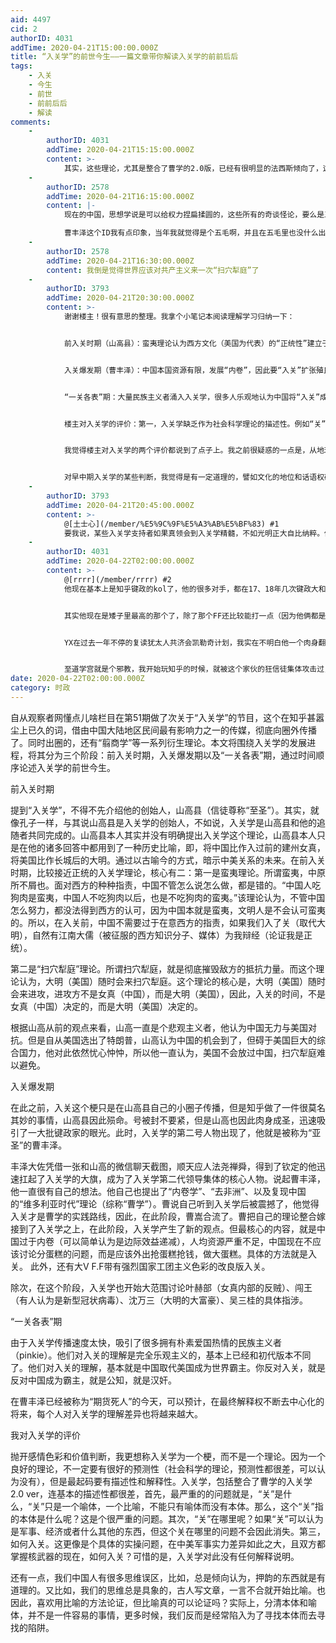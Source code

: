 ```yaml
---
aid: 4497
cid: 2
authorID: 4031
addTime: 2020-04-21T15:00:00.000Z
title: “入关学”的前世今生——一篇文章带你解读入关学的前前后后
tags:
    - 入关
    - 今生
    - 前世
    - 前前后后
    - 解读
comments:
    -
        authorID: 4031
        addTime: 2020-04-21T15:15:00.000Z
        content: >-
            其实，这些理论，尤其是整合了曹学的2.0版，已经有很明显的法西斯倾向了，这也是为什么曹丰泽本人早在几年前就被称为丰泽大佐、昭和青年的原因。但这些理论比起法西斯和纳粹的那一套，中间差了一百个北一辉。我觉得这些键政人，如果真的肯去学一下当年右派老前辈的那些理论，可能会起到更好的宣传效果。虽然那些理论自从战后就被自由主义阵营和社会主义阵营共同污名化了，但是这些理论，没有键政经验的普通人绝对分辨不出，煽动力极强。尤其是用墨索里尼那一套去钓鱼，绝对能钓到很多人。
    -
        authorID: 2578
        addTime: 2020-04-21T16:15:00.000Z
        content: |-
            现在的中国，思想学说是可以给权力捏扁揉圆的，这些所有的奇谈怪论，要么是五毛，要么是五毛的外围，根本不值得关注。

            曹丰泽这个ID我有点印象，当年我就觉得是个五毛啊，并且在五毛里也没什么出挑的地方
    -
        authorID: 2578
        addTime: 2020-04-21T16:30:00.000Z
        content: 我倒是觉得世界应该对共产主义来一次“扫穴犁庭”了
    -
        authorID: 3793
        addTime: 2020-04-21T20:30:00.000Z
        content: >-
            谢谢楼主！很有意思的整理。我拿个小笔记本阅读理解学习归纳一下：


            前入关时期（山高县）：蛮夷理论认为西方文化（美国为代表）的“正统性”建立于其经济、军事地位之上；中国的边缘化地位是因为实力不如。扫穴犁庭理论认为帝国主义亡我之心不死，早晚必有一战。总体态度悲观。


            入关爆发期（曹丰泽）：中国本国资源有限，发展“内卷”，因此要“入关”扩张殖民（如非洲？）。更多地用明末历史比喻中美现状。


            “一关各表”期：大量民族主义者涌入入关学，很多人乐观地认为中国将“入关”成功取代美国成为世界霸主。但每个人对入关学的理解各有差异。


            楼主对入关学的评价：第一，入关学缺乏作为社会科学理论的描述性。例如“关”是什么？“关”在哪里呢？如何入关？这些重要问题都没有解释说明。第二，用比喻论证可能导向为完善比喻而寻找论据的陷阱。


            我觉得楼主对入关学的两个评价都说到了点子上。我之前很疑惑的一点是，从地理位置上来讲，中国和美国在地球两端，而且从人口、经济规模以及社会组织形式来比较，完全不是女真和大明的关系。就说一点，随机拉出一群中国人再随机拉出一群美国人打一架，我觉得美国人打赢的概率比较高。就一点，美国民风彪悍，人均持枪率全球第一（42%家庭持枪，每100人120支枪），而中国人只有板砖……中国人真要学女真，先开枪禁把“武德”搞上去再说。（强烈建议入关学专家们考虑这个建议。）


            对早中期入关学的某些判断，我觉得是有一定道理的，譬如文化的地位和话语权确实和实力有很大关系。还有向外经济殖民，从理论上来说确实是做大蛋糕的手段。但还是存在楼主说到的问题，“关”是什么？怎么“入关”？有些国家主义者喜欢强调军事实力，但没有经济打底的军事实力犹如沙上之塔。就经济形势来说，中国经济的迅速增长期已经过去，人口红利、地产经济不是长久之计，可以说有所谓“内卷”趋势。习时代的很多经济政策其实是想重新找到经济增长点。我记得以前和网友讨论，说中国习时代的三大经济策略是非洲殖民、高新产业“超车”、统购统销托底民生。其中，前两者的具体情况我不太了解；而统购统销需要官僚系统有极强的执行能力，以中国政治优先于专业的体系很难实现。总之，从现实来看，我是真不明白为什么会有那么多入关学“乐观派”。或许他们当中有些人是对中国强权政府领导下的全球殖民和科技发展很有信心？
    -
        authorID: 3793
        addTime: 2020-04-21T20:45:00.000Z
        content: >-
            @[土士心](/member/%E5%9C%9F%E5%A3%AB%E5%BF%83) #1
            要我说，某些入关学支持者如果真领会到入关学精髓，不如光明正大自比纳粹。他们如果不承认普世价值，认为意识形态无关对错优劣，本质上是一个成王败寇弱肉强食的问题，那根本不需要对纳粹理论（或任何其他理论）有什么避讳。
    -
        authorID: 4031
        addTime: 2020-04-22T02:00:00.000Z
        content: >-
            @[rrrr](/member/rrrr) #2
            他现在基本上是知乎键政的kol了，他的很多对手，都在17、18年几次键政大和谐的时候被封掉了。


            其实他现在是矮子里最高的那个了，除了那个FF还比较能打一点（因为他俩都是真的键政人），现在新的一批中特色保守主义者，像啥温和派小哥哥、申鹏、继续者张付、YX、至道学宫，都是恰饭人了。尤其是最后三个，已经魔怔了。张付感觉是得了白左恐惧症，出门摔一跤都是白左的阴谋，啥破事都是罗斯柴尔德家族干的，法兰克福学派风评被害，何新和宋鸿兵大胜利。他的那套华人全球撒种论简直了。


            YX在过去一年不停的复读犹太人共济会凯勒奇计划，我实在不明白他一个肉身翻墙的精神白右人为啥还一直恋恋不舍在中文网络输出那一套在欧美世界流行了几十年的阴谋论。


            至道学宫就是个邪教，我开始玩知乎的时候，就被这个家伙的狂信徒集体攻击过，天天神神叨叨的，不仅说数学是低贱的学科，还公然宣称自己道成肉身，感冒不吃药，练功七天就好。他的信徒天天吹他是开天之圣人，我他妈的彻底服了。他们现在在幼儿园还搞什么国学教育（他们自称华夏学）。现在知乎上搞键政的就是这些个玩意......
date: 2020-04-22T02:00:00.000Z
category: 时政
---
```


自从观察者网懂点儿啥栏目在第51期做了次关于“入关学”的节目，这个在知乎甚嚣尘上已久的词，借由中国大陆地区民间最有影响力之一的传媒，彻底向圈外传播了。同时出圈的，还有“翦商学”等一系列衍生理论。本文将围绕入关学的发展进程，将其分为三个阶段：前入关时期，入关爆发期以及“一关各表”期，通过时间顺序论述入关学的前世今生。

前入关时期

提到“入关学”，不得不先介绍他的创始人，山高县（信徒尊称“至圣”）。其实，就像孔子一样，与其说山高县是入关学的创始人，不如说，入关学是山高县和他的追随者共同完成的。山高县本人其实并没有明确提出入关学这个理论，山高县本人只是在他的诸多回答中都用到了一种历史比喻，即，将中国比作入过前的建州女真，将美国比作长城后的大明。通过以古喻今的方式，暗示中美关系的未来。在前入关时期，比较接近正统的入关学理论，核心有二：第一是蛮夷理论。所谓蛮夷，中原所不屑也。面对西方的种种指责，中国不管怎么说怎么做，都是错的。“中国人吃狗肉是蛮夷，中国人不吃狗肉以后，也是不吃狗肉的蛮夷。”该理论认为，不管中国怎么努力，都没法得到西方的认可，因为中国本就是蛮夷，文明人是不会认可蛮夷的。所以，在入关前，中国不需要过于在意西方的指责，如果我们入了关（取代大明），自然有江南大儒（被征服的西方知识分子、媒体）为我辩经（论证我是正统）。

第二是“扫穴犁庭”理论。所谓扫穴犁庭，就是彻底摧毁敌方的抵抗力量。而这个理论认为，大明（美国）随时会来扫穴犁庭。这个理论的核心是，大明（美国）随时会来进攻，进攻方不是女真（中国），而是大明（美国），因此，入关的时间，不是女真（中国）决定的，而是大明（美国）决定的。

根据山高从前的观点来看，山高一直是个悲观主义者，他认为中国无力与美国对抗。但是自从美国选出了特朗普，山高认为中国的机会到了，但碍于美国巨大的综合国力，他对此依然忧心忡忡，所以他一直认为，美国不会放过中国，扫穴犁庭难以避免。

入关爆发期

在此之前，入关这个梗只是在山高县自己的小圈子传播，但是知乎做了一件很莫名其妙的事情，山高县因此殒命。号被封不要紧，但是山高也因此肉身成圣，迅速吸引了一大批键政家的眼光。此时，入关学的第二号人物出现了，他就是被称为“亚圣”的曹丰泽。

丰泽大佐凭借一张和山高的微信聊天截图，顺天应人法尧禅舜，得到了钦定的他迅速扛起了入关学的大旗，成为了入关学第二代领导集体的核心人物。说起曹丰泽，他一直很有自己的想法。他自己也提出了“内卷学”、“去非洲”、以及复现中国的“维多利亚时代”理论（综称“曹学”）。曹说自己听到入关学后被震撼了，他觉得入关才是曹学的实践路线，因此，在此阶段，曹嵩合流了。曹把自己的理论整合嫁接到了入关学之上，在此阶段，入关学产生了新的观点。但最核心的内容，就是中国过于内卷（可以简单认为是边际效益递减），人均资源严重不足，中国现在不应该讨论分蛋糕的问题，而是应该外出抢蛋糕抢钱，做大蛋糕。具体的方法就是入关。 此外，还有大V F.F带有强烈国家工团主义色彩的改良版入关。

除次，在这个阶段，入关学也开始大范围讨论叶赫部（女真内部的反贼）、闯王（有人认为是新型冠状病毒）、沈万三（大明的大富豪）、吴三桂的具体指涉。

“一关各表”期

由于入关学传播速度太快，吸引了很多拥有朴素爱国热情的民族主义者（pinkie）。他们对入关的理解是完全乐观主义的，基本上已经和初代版本不同了。他们对入关的理解，基本就是中国取代美国成为世界霸主。你反对入关，就是反对中国成为霸主，就是公知，就是汉奸。

在曹丰泽已经被称为“期货死人”的今天，可以预计，在最终解释权不断去中心化的将来，每个人对入关学的理解差异也将越来越大。

我对入关学的评价

抛开感情色彩和价值判断，我更想称入关学为一个梗，而不是一个理论。因为一个良好的理论，不一定要有很好的预测性（社会科学的理论，预测性都很差，可以认为没有），但是最起码要有描述性和解释性。入关学，包括整合了曹学的入关学2.0 ver，连基本的描述性都很差，首先，最严重的的问题就是，“关”是什么，“关”只是一个喻体，一个比喻，不能只有喻体而没有本体。那么，这个“关”指的本体是什么呢？这是个很严重的问题。其次，“关”在哪里呢？如果“关”可以认为是军事、经济或者什么其他的东西，但这个关在哪里的问题不会因此消失。第三，如何入关。这更像是个具体的实操问题，在中美军事实力差异如此之大，且双方都掌握核武器的现在，如何入关？可惜的是，入关学对此没有任何解释说明。

还有一点，我们中国人有很多思维误区，比如，总是倾向认为，押韵的东西就是有道理的。又比如，我们的思维总是具象的，古人写文章，一言不合就开始比喻。也因此，喜欢用比喻的方法论证，但比喻真的可以论证吗？实际上，分清本体和喻体，并不是一件容易的事情，更多时候，我们反而是经常陷入为了寻找本体而去寻找的陷阱。
